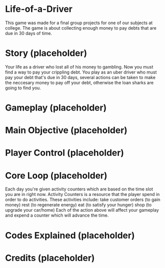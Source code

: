 # Life-of-a-Driver

This game was made for a final group projects for one of our subjects at college. The game is about collecting enough money to pay debts that are due in 30 days of time.

# Story (placeholder)

Your life as a driver who lost all of his money to gambling. Now you must find a way to pay your crippling debt. You play as an uber driver who must pay your debt that's due in 30 days, several actions can be taken to make the neccesary money to pay off your debt, otherwise the loan sharks are going to find you. 

# Gameplay (placeholder)
# Main Objective (placeholder) 
# Player Control (placeholder)
# Core Loop (placeholder)

Each day you're given activity counters which are based on the time slot you are in right now. Activity Counters is a resource that the player spend in order to do activities. These activities include:
take customer orders (to gain money)
rest (to regenerate energy)
eat (to satisfy your hunger)
shop (to upgrade your car/home)
Each of the action above will affect your gameplay and expend a counter which will advance the time.

# Codes Explained (placeholder)
# Credits (placeholder)
